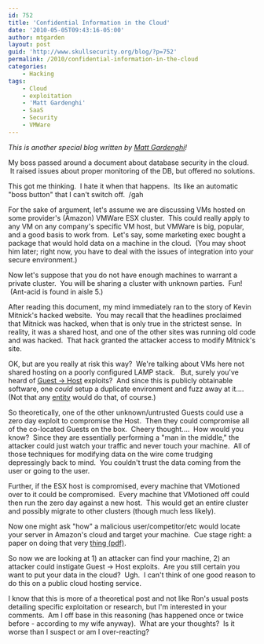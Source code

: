 ```yaml
---
id: 752
title: 'Confidential Information in the Cloud'
date: '2010-05-05T09:43:16-05:00'
author: mtgarden
layout: post
guid: 'http://www.skullsecurity.org/blog/?p=752'
permalink: /2010/confidential-information-in-the-cloud
categories:
    - Hacking
tags:
    - Cloud
    - exploitation
    - 'Matt Gardenghi'
    - SaaS
    - Security
    - VMWare
---
```


<em>This is another special blog written by <a href='http://twitter.com/matt_gardenghi'>Matt Gardenghi</a>!</em> 

My boss passed around a document about database security in the cloud.  It raised issues about proper monitoring of the DB, but offered no solutions.

This got me thinking.  I hate it when that happens.  Its like an automatic "boss button" that I can't switch off.  /gah

For the sake of argument, let's assume we are discussing VMs hosted on some provider's (Amazon) VMWare ESX cluster.  This could really apply to any VM on any company's specific VM host, but VMWare is big, popular, and a good basis to work from.  Let's say, some marketing exec bought a package that would hold data on a machine in the cloud.  (You may shoot him later; right now, you have to deal with the issues of integration into your secure environment.)
<!--more-->
Now let's suppose that you do not have enough machines to warrant a private cluster.  You will be sharing a cluster with unknown parties.  Fun!  (Ant-acid is found in aisle 5.)

After reading this document, my mind immediately ran to the story of Kevin Mitnick's hacked website.  You may recall that the headlines proclaimed that Mitnick was hacked, when that is only true in the strictest sense.  In reality, it was a shared host, and one of the other sites was running old code and was hacked.  That hack granted the attacker access to modify Mitnick's site.

OK, but are you really at risk this way?  We're talking about VMs here not shared hosting on a poorly configured LAMP stack.   But, surely you've heard of <a href="http://lists.vmware.com/pipermail/security-announce/2009/000055.html">Guest -&gt; Host</a> exploits?  And since this is publicly obtainable software, one *could* setup a duplicate environment and fuzz away at it....  (Not that any <a href="http://en.wikipedia.org/wiki/Russian_Business_Network">entity</a> would do that, of course.)

So theoretically, one of the other unknown/untrusted Guests could use a zero day exploit to compromise the Host.  Then they could compromise all of the co-located Guests on the box.  Cheery thought....  How would you know?  Since they are essentially performing a "man in the middle," the attacker could just watch your traffic and never touch your machine.  All of those techniques for modifying data on the wire come trudging depressingly back to mind.  You couldn't trust the data coming from the user or going to the user.

Further, if the ESX host is compromised, every machine that VMotioned over to it could be compromised.  Every machine that VMotioned off could then run the zero day against a new host.  This would get an entire cluster and possibly migrate to other clusters (though much less likely).

Now one might ask "how" a malicious user/competitor/etc would locate your server in Amazon's cloud and target your machine.  Cue stage right: a paper on doing that very <a href="http://cseweb.ucsd.edu/~hovav/dist/cloudsec.pdf">thing (pdf)</a>.

So now we are looking at 1) an attacker can find your machine, 2) an attacker could instigate Guest -&gt; Host exploits.  Are you still certain you want to put your data in the cloud?  Ugh.  I can't think of one good reason to do this on a public cloud hosting service.

I know that this is more of a theoretical post and not like Ron's usual posts detailing specific exploitation or research, but I'm interested in your comments.  Am I off base in this reasoning (has happened once or twice before - according to my wife anyway).  What are your thoughts?  Is it worse than I suspect or am I over-reacting?
